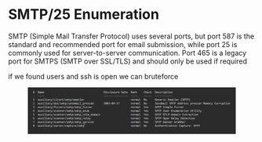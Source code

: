 # SMTP/25 Enumeration

SMTP (Simple Mail Transfer Protocol) uses several ports, but port 587 is the standard and recommended port for email submission, while port 25 is commonly used for server-to-server communication. Port 465 is a legacy port for SMTPS (SMTP over SSL/TLS) and should only be used if required

if we found users and ssh is open we can bruteforce

<figure><img src="../../../../../.gitbook/assets/image (3) (1) (1) (1) (1).png" alt=""><figcaption></figcaption></figure>
